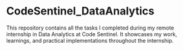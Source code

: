 # CodeSentinel_DataAnalytics
This repository contains all the tasks I completed during my remote internship in Data Analytics at Code Sentinel. It showcases my work, learnings, and practical implementations throughout the internship.
